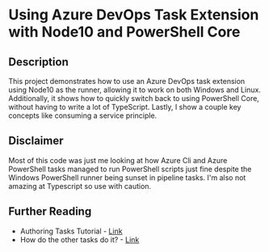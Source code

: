 # Using Azure DevOps Task Extension with Node10 and PowerShell Core

## Description

This project demonstrates how to use an Azure DevOps task extension using Node10 as the runner, allowing it to work on both Windows and Linux. Additionally, it shows how to quickly switch back to using PowerShell Core, without having to write a lot of TypeScript. Lastly, I show a couple key concepts like consuming a service principle.

## Disclaimer

Most of this code was just me looking at how Azure Cli and Azure PowerShell tasks managed to run PowerShell scripts just fine despite the Windows PowerShell runner being sunset in pipeline tasks. I'm also not amazing at Typescript so use with caution.

## Further Reading

- Authoring Tasks Tutorial - [Link](https://learn.microsoft.com/azure/devops/extend/develop/add-build-task?view=azure-devops)
- How do the other tasks do it? - [Link](https://github.com/microsoft/azure-pipelines-tasks/tree/master/Tasks)
